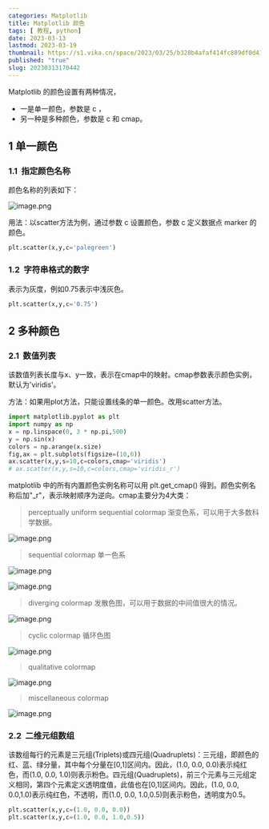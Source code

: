 ```yaml
---
categories: Matplotlib
title: Matplotlib 颜色
tags: [ 教程, python]
date: 2023-03-13
lastmod: 2023-03-19 
thumbnail: https://s1.vika.cn/space/2023/03/25/b328b4afaf414fc889df0d416e9faa15?attname=u%3D370758891%2C1483979753%26fm%3D253%26fmt%3Dauto%26app%3D138%26f%3DJPEG.webp
published: "true"
slug: 20230313170442
---
```

 
Matplotlib 的颜色设置有两种情况，
- 一是单一颜色，参数是 c ，
- 另一种是多种颜色，参数是 c 和 cmap。  

## 1 单一颜色  

### 1.1  指定颜色名称  

颜色名称的列表如下：  

![image.png](https://s1.vika.cn/space/2023/03/13/7a99d2a5708e49d88f62ed21f9ea1abf)

用法：以scatter方法为例，通过参数 c 设置颜色，参数 c 定义数据点 marker 的颜色。  

```python
plt.scatter(x,y,c='palegreen')
```

### 1.2  字符串格式的数字

表示为灰度，例如0.75表示中浅灰色。

```python
plt.scatter(x,y,c='0.75')
```

## 2 多种颜色  

### 2.1  数值列表  

该数值列表长度与x、y一致，表示在cmap中的映射。cmap参数表示颜色实例，默认为'viridis'。  

方法：如果用plot方法，只能设置线条的单一颜色。改用scatter方法。  

```python
import matplotlib.pyplot as plt
import numpy as np
x = np.linspace(0, 3 * np.pi,500)
y = np.sin(x)
colors = np.arange(x.size)
fig,ax = plt.subplots(figsize=(10,6))
ax.scatter(x,y,s=10,c=colors,cmap='viridis')
# ax.scatter(x,y,s=10,c=colors,cmap='viridis_r')
```
matplotlib 中的所有内置颜色实例名称可以用 plt.get_cmap() 得到。颜色实例名称后加"_r"，表示映射顺序为逆向。cmap主要分为4大类：
  
>perceptually uniform sequential colormap 渐变色系，可以用于大多数科学数据。

![image.png](https://s1.vika.cn/space/2023/03/13/581da52c54004fc286947155d35b4deb)

>sequential colormap 单一色系

![image.png](https://s1.vika.cn/space/2023/03/13/d9f99bb79d2845ac86c0700405dbf08f)

![image.png](https://s1.vika.cn/space/2023/03/13/68d97a4475604dddb52cf4d9984f72b9)
  
>diverging colormap 发散色图，可以用于数据的中间值很大的情况。

![image.png](https://s1.vika.cn/space/2023/03/13/dbbaceed367c416c832c5913050b00f3)

>cyclic colormap 循环色图

![image.png](https://s1.vika.cn/space/2023/03/13/3bafb18681804baba6e4dd223316c15a)

>qualitative colormap

![image.png](https://s1.vika.cn/space/2023/03/13/3f864ea428434c1481a081717cfa350e)

>miscellaneous colormap

![image.png](https://s1.vika.cn/space/2023/03/13/36f1580a0e0f408a9289bf51bc5ff2c9)
 
### 2.2  二维元组数组  

该数组每行的元素是三元组(Triplets)或四元组(Quadruplets)：三元组，即颜色的红、蓝、绿分量，其中每个分量在[0,1]区间内。因此，(1.0, 0.0, 0.0)表示纯红色，而(1.0, 0.0, 1.0)则表示粉色。四元组(Quadruplets)，前三个元素与三元组定义相同，第四个元素定义透明度值，此值也在[0,1]区间内。因此，(1.0, 0.0, 0.0,1.0)表示纯红色，不透明，而(1.0, 0.0, 1.0,0.5)则表示粉色，透明度为0.5。  

```python
plt.scatter(x,y,c=(1.0, 0.0, 0.0))
plt.scatter(x,y,c=(1.0, 0.0, 1.0,0.5))
```